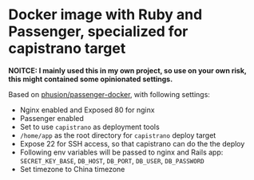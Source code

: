 # Docker image with Ruby and Passenger, specialized for capistrano target

**NOITCE: I mainly used this in my own project, so use on your own risk, this might contained some opinionated settings.**

Based on [phusion/passenger-docker](https://github.com/phusion/passenger-docker), with following settings:

* Nginx enabled and Exposed 80 for nginx
* Passenger enabled
* Set to use `capistrano` as deployment tools
* `/home/app` as the root directory for `capistrano` deploy target
* Expose 22 for SSH access, so that capistrano can do the the deploy
* Following env variables will be passed to nginx and Rails app: `SECRET_KEY_BASE`,  `DB_HOST`, `DB_PORT`, `DB_USER`, `DB_PASSWORD`
* Set timezone to China timezone

